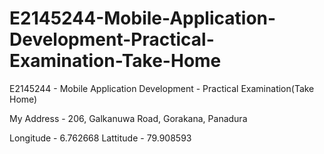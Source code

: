 # E2145244-Mobile-Application-Development-Practical-Examination-Take-Home
E2145244 - Mobile Application Development - Practical Examination(Take Home)

My Address - 206, Galkanuwa Road, Gorakana, Panadura

Longitude - 6.762668
Lattitude - 79.908593
